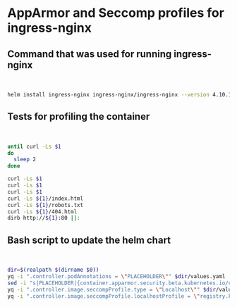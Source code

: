 # AppArmor and Seccomp profiles for ingress-nginx
## Command that was used for running ingress-nginx
&nbsp;
```bash
helm install ingress-nginx ingress-nginx/ingress-nginx --version 4.10.1
```
## Tests for profiling the container
&nbsp;
```bash
until curl -Ls $1
do
  sleep 2
done

curl -Ls $1
curl -Ls $1
curl -Ls $1
curl -Ls ${1}/index.html
curl -Ls ${1}/robots.txt
curl -Ls ${1}/404.html
dirb http://${1}:80 ||:
```
## Bash script to update the helm chart
&nbsp;
```bash
dir=$(realpath $(dirname $0))
yq -i ".controller.podAnnotations = \"PLACEHOLDER\"" $dir/values.yaml
sed -i "s|PLACEHOLDER|{container.apparmor.security.beta.kubernetes.io/controller: localhost/registry.k8s.ioingress-nginxcontroller.aa}|" $dir/values.yaml
yq -i ".controller.image.seccompProfile.type = \"Localhost\"" $dir/values.yaml
yq -i ".controller.image.seccompProfile.localhostProfile = \"registry.k8s.ioingress-nginxcontroller.sc\"" $dir/values.yaml
```
